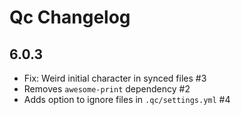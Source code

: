 # Qc Changelog 

## 6.0.3

- Fix: Weird initial character in synced files #3 
- Removes `awesome-print` dependency #2
- Adds option to ignore files in `.qc/settings.yml` #4



